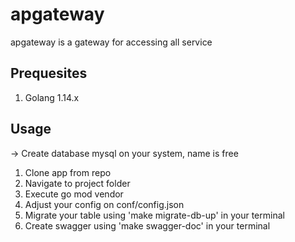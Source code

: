 # apgateway

apgateway is a gateway for accessing all service

## Prequesites

1. Golang 1.14.x

## Usage
-> Create database mysql on your system, name is free

1. Clone app from repo
2. Navigate to project folder
4. Execute go mod vendor
5. Adjust your config on conf/config.json
6. Migrate your table using 'make migrate-db-up' in your terminal
7. Create swagger using 'make swagger-doc' in your terminal